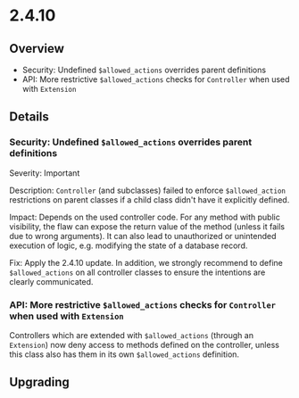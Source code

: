 # 2.4.10

## Overview

 * Security: Undefined `$allowed_actions` overrides parent definitions
 * API: More restrictive `$allowed_actions` checks for `Controller` when used with `Extension`

## Details

### Security: Undefined `$allowed_actions` overrides parent definitions

Severity: Important

Description: `Controller` (and subclasses) failed to enforce `$allowed_action` restrictions
on parent classes if a child class didn't have it explicitly defined.

Impact: Depends on the used controller code. For any method with public visibility,
the flaw can expose the return value of the method (unless it fails due to wrong arguments).
It can also lead to unauthorized or unintended execution of logic, e.g. modifying the
state of a database record.

Fix: Apply the 2.4.10 update. In addition, we strongly recommend to define `$allowed_actions`
on all controller classes to ensure the intentions are clearly communicated.

### API: More restrictive `$allowed_actions` checks for `Controller` when used with `Extension`

Controllers which are extended with `$allowed_actions` (through an `Extension`)
now deny access to methods defined on the controller, unless this class also has them in its own
`$allowed_actions` definition.

## Upgrading
